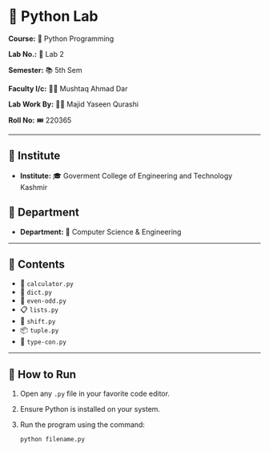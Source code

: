# 🌈 Python Lab

**Course:** 🐍 Python Programming

**Lab No.:** 🧪 Lab 2

**Semester:** 📚 5th Sem

**Faculty I/c:** 👨‍🏫 Mushtaq Ahmad Dar

**Lab Work By:** 👨‍🎓 Majid Yaseen Qurashi

**Roll No:** 🎟️ 220365

---


## 🏫 Institute 
- **Institute:** 🎓  Goverment College of Engineering and Technology Kashmir

## 🏢 Department
- **Department:** 📖 Computer Science & Engineering

---

## 📂 Contents
- 📜 `calculator.py`
- 📖 `dict.py`
- 🎲 `even-odd.py`
- 📋 `lists.py`
- 🔄 `shift.py`
- 📦 `tuple.py`
- 🔄 `type-con.py`

---

## 🚀 How to Run

1. Open any `.py` file in your favorite code editor.
2. Ensure Python is installed on your system.
3. Run the program using the command:

   ```bash
   python filename.py

